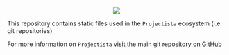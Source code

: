 <p align="center">
  <img src="https://github.com/projectista/static/blob/main/logo/projectista@3.png?v=2">
</p>

This repository contains static files used in the `Projectista` ecosystem (i.e. git repositories)

For more information on `Projectista` visit the main git repository on [GitHub](https://github.com/projectista/projectista)

